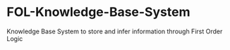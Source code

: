 # FOL-Knowledge-Base-System
Knowledge Base System to store and infer information through First Order Logic
